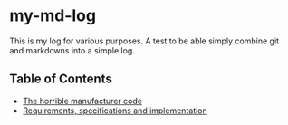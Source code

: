 # my-md-log
This is my log for various purposes.
A test to be able simply combine git and markdowns into a simple log.

## Table of Contents
* [The horrible manufacturer code](./Programming/BadCode/ManufacturerCode.md)
* [Requirements, specifications and implementation](./Software/Requirements/Requirements_Spec_Code.md)
  
